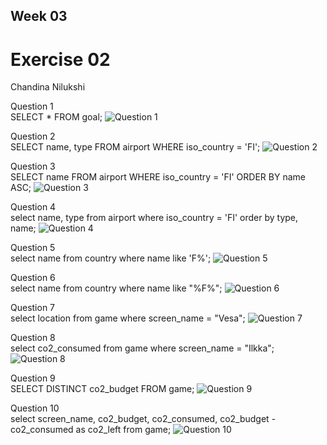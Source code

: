 ## Week 03

# Exercise 02

Chandina Nilukshi

Question 1<br/>
SELECT * FROM goal;
![Question 1](https://github.com/user-attachments/assets/8fd43c99-d226-45cd-87a0-10fece517f5f)

Question 2<br/>
SELECT name, type FROM airport WHERE iso_country = 'FI';
![Question 2](https://github.com/user-attachments/assets/2ae08adc-9673-4c00-8d84-b623ed9996f7)

Question 3<br>
SELECT name FROM airport WHERE iso_country = 'FI' ORDER BY name ASC;
![Question 3](https://github.com/user-attachments/assets/fb06d301-4cb3-4066-a229-dc9e4899cada)

Question 4<br/>
select name, type from airport where iso_country = 'FI' order by type, name;
![Question 4](https://github.com/user-attachments/assets/6ea6481d-3e00-4a7d-b94a-47b94f14cbd1)

Question 5<br/>
select name from country where name like 'F%';
![Question 5](https://github.com/user-attachments/assets/7764082d-5627-4179-98fa-032eb215374a)

Question 6<br/>
select name from country where name like "%F%";
![Question 6](https://github.com/user-attachments/assets/b7c33fa0-2c21-415b-bd1d-09af6147675c)

Question 7<br/>
select location from game where screen_name = "Vesa";
![Question 7](https://github.com/user-attachments/assets/d7849f87-8fa4-4cd5-9112-31f5a01d8953)

Question 8<br/>
select co2_consumed from game where screen_name = "Ilkka";
![Question 8](https://github.com/user-attachments/assets/9afb3092-2e66-4593-8cb6-2ffd21bab888)

Question 9<br/>
SELECT DISTINCT co2_budget FROM game;
![Question 9](https://github.com/user-attachments/assets/add76ad0-3823-4ac9-b116-2a599f3ccd0f)

Question 10<br/>
select screen_name, co2_budget, co2_consumed, co2_budget - co2_consumed as co2_left from game;
![Question 10](https://github.com/user-attachments/assets/26822764-b843-4e02-8451-fa0e167d5e70)
